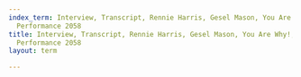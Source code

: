 ```yaml
---
index_term: Interview, Transcript, Rennie Harris, Gesel Mason, You Are Why!, No Boundaries
  Performance 2058
title: Interview, Transcript, Rennie Harris, Gesel Mason, You Are Why!, No Boundaries
  Performance 2058
layout: term

---
```

